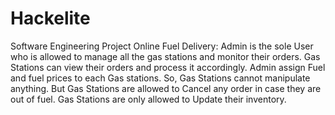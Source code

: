 # Hackelite
Software Engineering Project
Online Fuel Delivery: Admin is the sole User who is allowed to manage all the gas stations and monitor their orders. Gas Stations can view their orders and process it accordingly. Admin assign Fuel and fuel prices to each Gas stations. So, Gas Stations cannot manipulate anything. But Gas Stations are allowed to Cancel any order in case they are out of fuel. Gas Stations are only allowed to Update their inventory.
